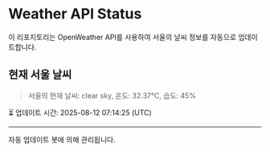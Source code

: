 
# Weather API Status

이 리포지토리는 OpenWeather API를 사용하여 서울의 날씨 정보를 자동으로 업데이트합니다.

## 현재 서울 날씨
> 서울의 현재 날씨: clear sky, 온도: 32.37°C, 습도: 45%

⏳ 업데이트 시간: 2025-08-12 07:14:25 (UTC)

---
자동 업데이트 봇에 의해 관리됩니다.
